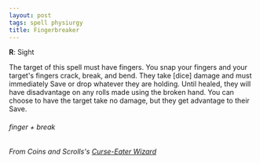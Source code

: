 ```yaml
---
layout: post
tags: spell physiurgy
title: Fingerbreaker
---
```

**R**: Sight

The target of this spell must have fingers. You snap your fingers and your target's fingers crack, break, and bend. They take [dice] damage and must immediately Save or drop whatever they are holding. Until healed, they will have disadvantage on any rolls made using the broken hand. You can choose to have the target take no damage, but they get advantage to their Save.

###### finger + break
###### From Coins and Scrolls's [Curse-Eater Wizard](https://coinsandscrolls.blogspot.com/2019/10/osr-class-curse-eater-wizard.html)
